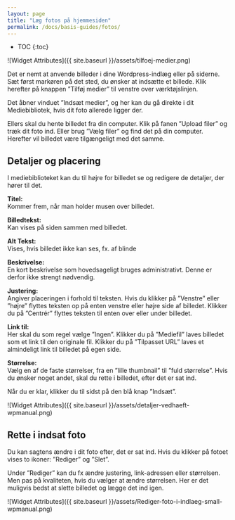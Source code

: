 ```yaml
---
layout: page
title: "Læg fotos på hjemmesiden"
permalink: /docs/basis-guides/fotos/
---
```


* TOC
{:toc}

![Widget Attributes]({{ site.baseurl }}/assets/tilfoej-medier.png)

Det er nemt at anvende billeder i dine Wordpress-indlæg eller på siderne. Sæt først markøren på det sted, du ønsker at indsætte et billede. Klik herefter på knappen ”Tilføj medier” til venstre over værktøjslinjen.

Det åbner vinduet ”Indsæt medier”, og her kan du gå direkte i dit Mediebibliotek, hvis dit foto allerede ligger der.

Ellers skal du hente billedet fra din computer. Klik på fanen ”Upload filer” og træk dit foto ind. Eller brug ”Vælg filer” og find det på din computer. Herefter vil billedet være tilgængeligt med det samme.

## Detaljer og placering

I mediebiblioteket kan du til højre for billedet se og redigere de detaljer, der hører til det.

**Titel:**  
Kommer frem, når man holder musen over billedet.

**Billedtekst:**  
Kan vises på siden sammen med billedet.

**Alt Tekst:**  
Vises, hvis billedet ikke kan ses, fx. af blinde

**Beskrivelse:**  
En kort beskrivelse som hovedsageligt bruges administrativt. Denne er derfor ikke strengt nødvendig.

**Justering:**  
Angiver placeringen i forhold til teksten. Hvis du klikker på ”Venstre” eller ”højre” flyttes teksten op på enten venstre eller højre side af billedet. Klikker du på ”Centrér” flyttes teksten til enten over eller under billedet.

**Link til:**  
Her skal du som regel vælge ”Ingen”. Klikker du på ”Mediefil” laves billedet som et link til den originale fil. Klikker du på ”Tilpasset URL” laves et almindeligt link til billedet på egen side.

**Størrelse:**  
Vælg en af de faste størrelser, fra en ”lille thumbnail” til ”fuld størrelse”. Hvis du ønsker noget andet, skal du rette i billedet, efter det er sat ind.

Når du er klar, klikker du til sidst på den blå knap ”Indsæt”.

![Widget Attributes]({{ site.baseurl }}/assets/detaljer-vedhaeft-wpmanual.png)

## Rette i indsat foto

Du kan sagtens ændre i dit foto efter, det er sat ind. Hvis du klikker på fotoet vises to ikoner: ”Rediger” og ”Slet”.

Under ”Rediger” kan du fx ændre justering, link-adressen eller størrelsen. Men pas på kvaliteten, hvis du vælger at ændre størrelsen. Her er det muligvis bedst at slette billedet og lægge det ind igen.

![Widget Attributes]({{ site.baseurl }}/assets/Rediger-foto-i-indlaeg-small-wpmanual.png)
